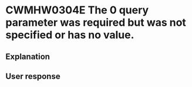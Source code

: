 # CWMHW0304E The 0 query parameter was required but was not specified or has no value.

## Explanation

## User response